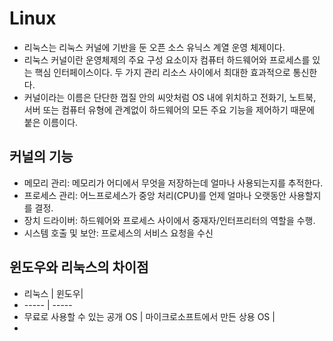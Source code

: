 # Linux
- 리눅스는 리눅스 커널에 기반을 둔 오픈 소스 유닉스 계열 운영 체제이다.
- 리눅스 커널이란 운영체제의 주요 구성 요소이자 컴퓨터 하드웨어와 프로세스를 있는 핵심 인터페이스이다. 두 가지 관리 리소스 사이에서 최대한 효과적으로 통신한다.
- 커널이라는 이름은 단단한 껍질 안의 씨앗처럼 OS 내에 위치하고 전화기, 노트북, 서버 또는 컴퓨터 유형에 관계없이 하드웨어의 모든 주요 기능을 제어하기 때문에 붙은 이름이다.

## 커널의 기능
- 메모리 관리: 메모리가 어디에서 무엇을 저장하는데 얼마나 사용되는지를 추적한다.
- 프로세스 관리: 어느프로세스가 중앙 처리(CPU)를 언제 얼마나 오랫동안 사용할지를 결정.
- 장치 드라이버: 하드웨어와 프로세스 사이에서 중재자/인터프리터의 역할을 수행.
- 시스템 호출 및 보안: 프로세스의 서비스 요청을 수신


## 윈도우와 리눅스의 차이점

- 리눅스 | 윈도우|
- ----- | -----
- 무료로 사용할 수 있는 공개 OS | 마이크로소프트에서 만든 상용 OS |
- 
